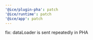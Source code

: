 ```yaml
---
'@ice/plugin-pha': patch
'@ice/runtime': patch
'@ice/app': patch
---
```


fix: dataLoader is sent repeatedly in PHA
